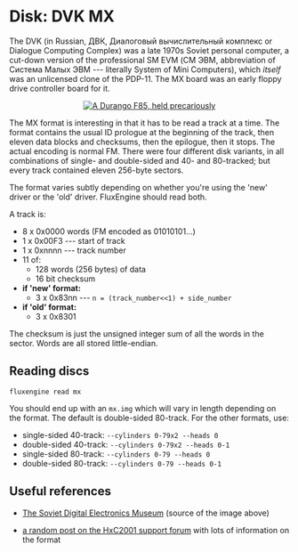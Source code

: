 Disk: DVK MX
============

The DVK (in Russian, ДВК, Диалоговый вычислительный комплекс or Dialogue
Computing Complex) was a late 1970s Soviet personal computer, a cut-down
version of the professional SM EVM (СМ ЭВМ, abbreviation of Система Малых ЭВМ
--- literally System of Mini Computers), which _itself_ was an unlicensed
clone of the PDP-11. The MX board was an early floppy drive controller board
for it.

<div style="text-align: center">
<a href="http://www.leningrad.su/museum/show_big.php?n=1006"><img src="dvk3m.jpg" style="max-width: 60%" alt="A Durango F85, held precariously"></a>
</div>

The MX format is interesting in that it has to be read a track at a time. The
format contains the usual ID prologue at the beginning of the track, then
eleven data blocks and checksums, then the epilogue, then it stops. The
actual encoding is normal FM. There were four different disk variants, in all
combinations of single- and double-sided and 40- and 80-tracked; but every
track contained eleven 256-byte sectors.

The format varies subtly depending on whether you're using the 'new' driver
or the 'old' driver. FluxEngine should read both.

A track is:

  * 8 x 0x0000 words (FM encoded as 01010101...)
  * 1 x 0x00F3 --- start of track
  * 1 x 0xnnnn --- track number
  * 11 of:
    * 128 words (256 bytes) of data
    * 16 bit checksum
  * **if 'new' format:**
    * 3 x 0x83nn --- `n = (track_number<<1) + side_number`
  * **if 'old' format:**
    * 3 x 0x8301

The checksum is just the unsigned integer sum of all the words in the sector.
Words are all stored little-endian.

Reading discs
-------------

```
fluxengine read mx
```

You should end up with an `mx.img` which will vary in length depending on the format. The default is double-sided 80-track. For the other formats, use:

  * single-sided 40-track: `--cylinders 0-79x2 --heads 0`
  * double-sided 40-track: `--cylinders 0-79x2 --heads 0-1`
  * single-sided 80-track: `--cylinders 0-79 --heads 0`
  * double-sided 80-track: `--cylinders 0-79 --heads 0-1`


Useful references
-----------------

  - [The Soviet Digital Electronics
    Museum](http://www.leningrad.su/museum/main.php) (source of the image
    above)

  - [a random post on the HxC2001 support
    forum](http://torlus.com/floppy/forum/viewtopic.php?t=1384) with lots of
    information on the format
